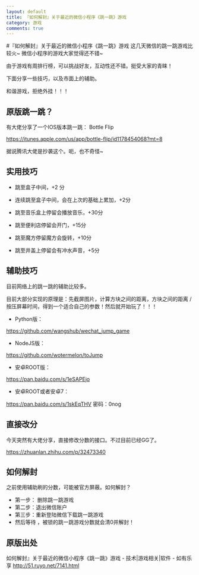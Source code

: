 ```yaml
---
layout: default
title: 『如何解封』关于最近的微信小程序《跳一跳》游戏
category: 游戏
comments: true
---
```


#『如何解封』关于最近的微信小程序《跳一跳》游戏
这几天微信的跳一跳游戏比较火~    微信小程序的游戏大家觉得还不错~

由于游戏有周排行榜，可以挑战好友，互动性还不错。挺受大家的青睐！

下面分享一些技巧，以及市面上的辅助。

和谐游戏，拒绝外挂！！！



## 原版跳一跳？
有大佬分享了一个IOS版本跳一跳： Bottle Flip

https://itunes.apple.com/us/app/bottle-flip/id1178454068?mt=8

据说腾讯大佬是抄袭这个。呃，也不奇怪~

 

## 实用技巧
* 跳至盒子中间，+2 分

* 连续跳至盒子中间，会在上次的基础上累加，+2分

* 跳至音乐盒上停留会播放音乐，+30分

* 跳至便利店停留会开门，+15分

* 跳至魔方停留魔方会旋转，+10分

* 跳至井盖上停留会有冲水声音，+5分

 

## 辅助技巧
目前网络上的跳一跳的辅助比较多。

目前大部分实现的原理是：先截屏图片，计算方块之间的距离，方块之间的距离 / 按压屏幕时间，得到一个适合自己的参数！然后就开始玩了！！！

 

* Python版：

https://github.com/wangshub/wechat_jump_game

 

* NodeJS版：

https://github.com/wotermelon/toJump

 

* 安卓ROOT版：

https://pan.baidu.com/s/1eSAPEjo

 

 

* 安卓ROOT或者安卓7：

https://pan.baidu.com/s/1skEqTHV 密码：0nog

## 直接改分
今天突然有大佬分享，直接修改分数的接口。不过目前已经GG了。

https://zhuanlan.zhihu.com/p/32473340

 

 

## 如何解封
之前使用辅助刷的分数，可能被官方屏蔽。如何解封？

* 第一步： 删除跳一跳游戏
* 第二步：退出微信账户
* 第三步：重新登陆微信下载跳一跳游戏
* 然后等待 ，被锁的跳一跳游戏分数就会清0并解封！

 
## 原版出处 
如何解封』关于最近的微信小程序《跳一跳》游戏 - 技术|游戏相关|软件 - 如有乐享
http://51.ruyo.net/7141.html








